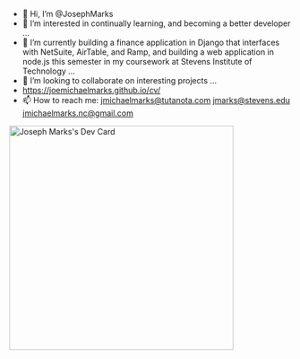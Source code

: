 - 👋 Hi, I’m @JosephMarks
- 👀 I’m interested in continually learning, and becoming a better developer ...
- 🌱 I’m currently building a finance application in Django that interfaces with NetSuite, AirTable, and Ramp, and building a web application in node.js this semester in my coursework at Stevens Institute of Technology ...
- 💞️ I’m looking to collaborate on interesting projects ...
- https://joemichaelmarks.github.io/cv/
- 📫 How to reach me: jmichaelmarks@tutanota.com 
                      jmarks@stevens.edu 
                      jmichaelmarks.nc@gmail.com


<a href="https://app.daily.dev/jmarks"><img src="https://api.daily.dev/devcards/9f0d2f58f228444ab0e11d9243372689.png?r=k77" width="400" alt="Joseph Marks's Dev Card"/></a>
<!---
JosephMarks/JosephMarks is a ✨ special ✨ repository because its `README.md` (this file) appears on your GitHub profile.
You can click the Preview link to take a look at your changes.
--->
